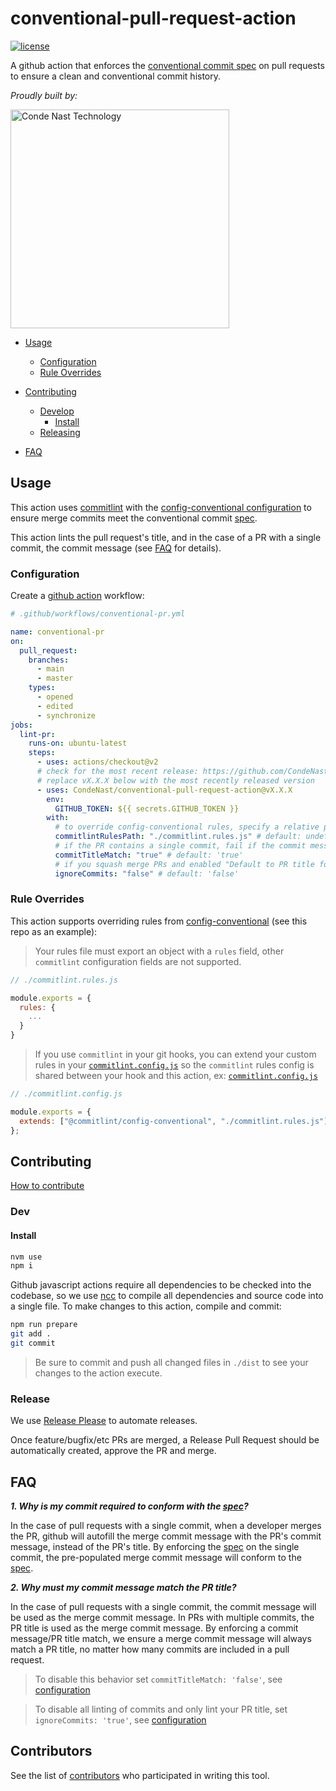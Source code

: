 # conventional-pull-request-action

[![license](https://img.shields.io/badge/license-Apache%202.0-blue.svg?style=flat)](LICENSE)

A github action that enforces the [conventional commit spec][0] on pull requests to ensure a clean and conventional commit history.

_Proudly built by:_

<a href="https://technology.condenast.com"><img src="https://user-images.githubusercontent.com/1215971/35070721-3f136cdc-fbac-11e7-81b4-e3aa5cc70a17.png" title="Conde Nast Technology" width=350/></a>

- [Usage](#usage)

  - [Configuration](#configuration)
  - [Rule Overrides](#rule-overrides)

- [Contributing](#contributing)
  - [Develop](#dev)
    - [Install](#install)
  - [Releasing](#release)
- [FAQ](#faq)

## Usage

This action uses [commitlint](https://github.com/conventional-changelog/commitlint#readme) with the [config-conventional configuration][1] to ensure merge commits meet the conventional commit [spec][0].

This action lints the pull request's title, and in the case of a PR with a single commit, the commit message (see [FAQ](#faq) for details).

### Configuration

Create a [github action](https://docs.github.com/en/actions/quickstart) workflow:

```yml
# .github/workflows/conventional-pr.yml

name: conventional-pr
on:
  pull_request:
    branches:
      - main
      - master
    types:
      - opened
      - edited
      - synchronize
jobs:
  lint-pr:
    runs-on: ubuntu-latest
    steps:
      - uses: actions/checkout@v2
      # check for the most recent release: https://github.com/CondeNast/conventional-pull-request-action/releases
      # replace vX.X.X below with the most recently released version
      - uses: CondeNast/conventional-pull-request-action@vX.X.X
        env:
          GITHUB_TOKEN: ${{ secrets.GITHUB_TOKEN }}
        with:
          # to override config-conventional rules, specify a relative path to your rules module, actions/checkout is required for this setting!
          commitlintRulesPath: "./commitlint.rules.js" # default: undefined
          # if the PR contains a single commit, fail if the commit message and the PR title do not match
          commitTitleMatch: "true" # default: 'true'
          # if you squash merge PRs and enabled "Default to PR title for squash merge commits", you can disable all linting of commits
          ignoreCommits: "false" # default: 'false'
```

### Rule Overrides

This action supports overriding rules from [config-conventional][1] (see this repo as an example):

> Your rules file must export an object with a `rules` field, other `commitlint` configuration fields are not supported.

```js
// ./commitlint.rules.js

module.exports = {
  rules: {
    ...
  }
}
```

> If you use `commitlint` in your git hooks, you can extend your custom rules in your [`commitlint.config.js`](commitlint.config.js) so the `commitlint` rules config is shared between your hook and this action, ex: [`commitlint.config.js`](commitlint.config.js)

```js
// ./commitlint.config.js

module.exports = {
  extends: ["@commitlint/config-conventional", "./commitlint.rules.js"],
};
```

## Contributing

[How to contribute](CONTRIBUTING.md)

### Dev

#### Install

```sh
nvm use
npm i
```

Github javascript actions require all dependencies to be checked into the codebase, so we use [ncc](https://github.com/vercel/ncc) to compile all dependencies and source code into a single file. To make changes to this action, compile and commit:

```sh
npm run prepare
git add .
git commit
```

> Be sure to commit and push all changed files in `./dist` to see your changes to the action execute.

### Release

We use [Release Please](https://github.com/google-github-actions/release-please-action) to automate releases.

Once feature/bugfix/etc PRs are merged, a Release Pull Request should be automatically created, approve the PR and merge.

## FAQ

**_1. Why is my commit required to conform with the [spec][0]?_**

In the case of pull requests with a single commit, when a developer merges the PR, github will autofill the merge commit message with the PR's commit message, instead of the PR's title. By enforcing the [spec][0] on the single commit, the pre-populated merge commit message will conform to the [spec][0].

**_2. Why must my commit message match the PR title?_**

In the case of pull requests with a single commit, the commit message will be used as the merge commit message. In PRs with multiple commits, the PR title is used as the merge commit message. By enforcing a commit message/PR title match, we ensure a merge commit message will always match a PR title, no matter how many commits are included in a pull request.

> To disable this behavior set `commitTitleMatch: 'false'`, see [configuration](#configuration)

> To disable all linting of commits and only lint your PR title, set `ignoreCommits: 'true'`, see [configuration](#configuration)

## Contributors

See the list of [contributors](https://github.com/CondeNast/conventional-pull-request/contributors) who participated in writing this tool.

[0]: https://www.conventionalcommits.org/en/v1.0.0/#specification
[1]: https://github.com/conventional-changelog/commitlint/tree/master/@commitlint/config-conventional
